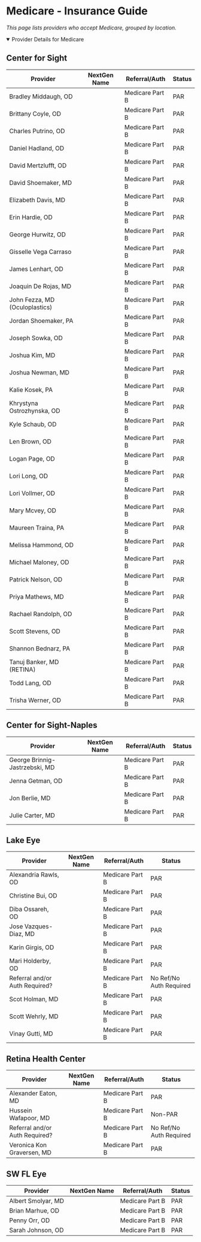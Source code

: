# Medicare - Insurance Guide

*This page lists providers who accept Medicare, grouped by location.*

<details open><summary>Provider Details for Medicare</summary>

## Center for Sight

| Provider | NextGen Name | Referral/Auth | Status |
|----------|-------------|--------------|--------|
| Bradley Middaugh, OD |  | Medicare Part B | PAR |
| Brittany Coyle, OD |  | Medicare Part B | PAR |
| Charles Putrino, OD |  | Medicare Part B | PAR |
| Daniel Hadland, OD |  | Medicare Part B | PAR |
| David Mertzlufft, OD |  | Medicare Part B | PAR |
| David Shoemaker, MD |  | Medicare Part B | PAR |
| Elizabeth Davis, MD |  | Medicare Part B | PAR |
| Erin Hardie, OD |  | Medicare Part B | PAR |
| George Hurwitz, OD |  | Medicare Part B | PAR |
| Gisselle Vega Carraso |  | Medicare Part B | PAR |
| James Lenhart, OD |  | Medicare Part B | PAR |
| Joaquin De Rojas, MD |  | Medicare Part B | PAR |
| John Fezza, MD (Oculoplastics) |  | Medicare Part B | PAR |
| Jordan Shoemaker, PA |  | Medicare Part B | PAR |
| Joseph Sowka, OD |  | Medicare Part B | PAR |
| Joshua Kim, MD |  | Medicare Part B | PAR |
| Joshua Newman, MD |  | Medicare Part B | PAR |
| Kalie Kosek, PA |  | Medicare Part B | PAR |
| Khrystyna Ostrozhynska, OD |  | Medicare Part B | PAR |
| Kyle Schaub, OD |  | Medicare Part B | PAR |
| Len Brown, OD |  | Medicare Part B | PAR |
| Logan Page, OD |  | Medicare Part B | PAR |
| Lori Long, OD |  | Medicare Part B | PAR |
| Lori Vollmer, OD |  | Medicare Part B | PAR |
| Mary Mcvey, OD |  | Medicare Part B | PAR |
| Maureen Traina, PA |  | Medicare Part B | PAR |
| Melissa Hammond, OD |  | Medicare Part B | PAR |
| Michael Maloney, OD |  | Medicare Part B | PAR |
| Patrick Nelson, OD |  | Medicare Part B | PAR |
| Priya Mathews, MD |  | Medicare Part B | PAR |
| Rachael Randolph, OD |  | Medicare Part B | PAR |
| Scott Stevens, OD |  | Medicare Part B | PAR |
| Shannon Bednarz, PA |  | Medicare Part B | PAR |
| Tanuj Banker, MD (RETINA) |  | Medicare Part B | PAR |
| Todd Lang, OD |  | Medicare Part B | PAR |
| Trisha Werner, OD |  | Medicare Part B | PAR |

## Center for Sight-Naples

| Provider | NextGen Name | Referral/Auth | Status |
|----------|-------------|--------------|--------|
| George Brinnig-Jastrzebski, MD |  | Medicare Part B | PAR |
| Jenna Getman, OD |  | Medicare Part B | PAR |
| Jon Berlie, MD |  | Medicare Part B | PAR |
| Julie Carter, MD |  | Medicare Part B | PAR |

## Lake Eye 

| Provider | NextGen Name | Referral/Auth | Status |
|----------|-------------|--------------|--------|
| Alexandria Rawls, OD |  | Medicare Part B | PAR |
| Christine Bui, OD |  | Medicare Part B | PAR |
| Diba Ossareh, OD |  | Medicare Part B | PAR |
| Jose Vazques-Diaz, MD |  | Medicare Part B | PAR |
| Karin Girgis, OD |  | Medicare Part B | PAR |
| Mari Holderby, OD |  | Medicare Part B | PAR |
| Referral and/or Auth Required? |  | Medicare Part B | No Ref/No Auth Required |
| Scot Holman, MD |  | Medicare Part B | PAR |
| Scott Wehrly, MD |  | Medicare Part B | PAR |
| Vinay Gutti, MD |  | Medicare Part B | PAR |

## Retina Health Center

| Provider | NextGen Name | Referral/Auth | Status |
|----------|-------------|--------------|--------|
| Alexander Eaton, MD |  | Medicare Part B | PAR |
| Hussein Wafapoor, MD |  | Medicare Part B | Non-PAR |
| Referral and/or Auth Required? |  | Medicare Part B | No Ref/No Auth Required |
| Veronica Kon Graversen, MD |  | Medicare Part B | PAR |

## SW FL Eye

| Provider | NextGen Name | Referral/Auth | Status |
|----------|-------------|--------------|--------|
| Albert Smolyar, MD |  | Medicare Part B | PAR |
| Brian Marhue, OD |  | Medicare Part B | PAR |
| Penny Orr, OD |  | Medicare Part B | PAR |
| Sarah Johnson, OD |  | Medicare Part B | PAR |

</details>

